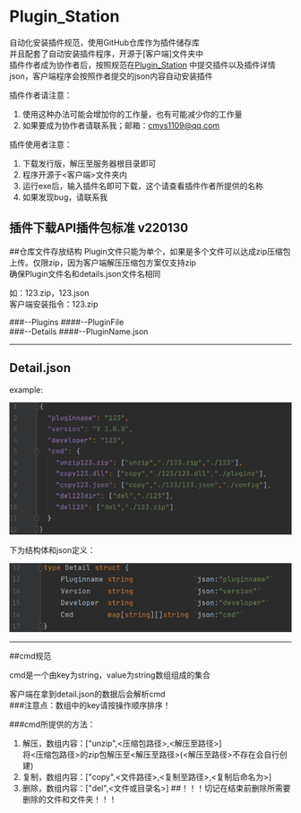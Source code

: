  
# Plugin_Station  
自动化安装插件规范，使用GitHub仓库作为插件储存库  
并且配套了自动安装插件程序，开源于[客户端]文件夹中  
插件作者成为协作者后，按照规范在[Plugin_Station](https://github.com/cmys1109/Plugin-Station)
中提交插件以及插件详情json，客户端程序会按照作者提交的json内容自动安装插件  

插件作者请注意：  
1. 使用这种办法可能会增加你的工作量，也有可能减少你的工作量  
2. 如果要成为协作者请联系我；邮箱：cmys1109@qq.com

插件使用者注意：
1. 下载发行版，解压至服务器根目录即可
2. 程序开源于<客户端>文件夹内
3. 运行exe后，输入插件名即可下载，这个请查看插件作者所提供的名称
4. 如果发现bug，请联系我

插件下载API插件包标准  v220130
------
##仓库文件存放结构
Plugin文件只能为单个，如果是多个文件可以达成zip压缩包上传。仅限zip，因为客户端解压压缩包方案仅支持zip  
确保Plugin文件名和details.json文件名相同  

如：123.zip，123.json  
客户端安装指令：123.zip

###--Plugins
####--PluginFile  
###--Details
####--PluginName.json

------

## Detail.json

example:
 
![img_3.png](./img/img_3.png)

下为结构体和json定义：  

![img_1.png](./img/img_1.png)

------
##cmd规范

cmd是一个由key为string，value为string数组组成的集合  

客户端在拿到detail.json的数据后会解析cmd  
###注意点：数组中的key请按操作顺序排序！

###cmd所提供的方法：  

1. 解压，数组内容：["unzip",<压缩包路径>,<解压至路径>]  
将<压缩包路径>的zip包解压至<解压至路径>(<解压至路径>不存在会自行创建)  
2. 复制，数组内容：["copy",<文件路径>,<复制至路径>,<复制后命名为>]
3. 删除，数组内容：["del",<文件或目录名>]
##！！！切记在结束前删除所需要删除的文件和文件夹！！！
